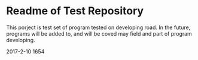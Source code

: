 # Readme of Test Repository

This porject is test set of program tested on developing road.
In the future, programs will be added to, and will be coved may field and part of program developing.


2017-2-10 1654

